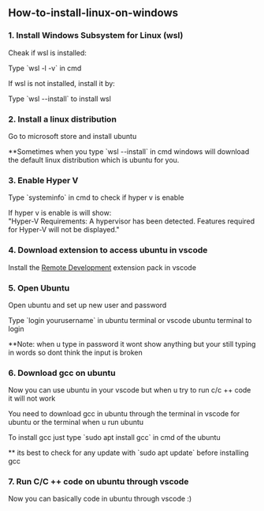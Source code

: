 ## How-to-install-linux-on-windows

### 1. Install Windows Subsystem for Linux (wsl)
<p>Cheak if wsl is installed:</p>
<p>Type `wsl -l -v` in cmd</p>
<p>If wsl is not installed, install it by:</p>
<p>Type `wsl --install` to install wsl</p>

### 2. Install a linux distribution
<p>Go to microsoft store and install ubuntu</p>
<p>**Sometimes when you type `wsl --install` in cmd windows will download the default
linux distribution which is ubuntu for you.</p>

### 3. Enable Hyper V
<p>Type `systeminfo` in cmd to check if hyper v is enable</p>
<p>If hyper v is enable is will show: <br>
"Hyper-V Requirements:      A hypervisor has been detected. Features required for Hyper-V will not be displayed."</p>

### 4. Download extension to access ubuntu in vscode
<p>Install the <a href="https://marketplace.visualstudio.com/items?itemName=ms-vscode-remote.vscode-remote-extensionpack" target="_blank" rel="noopener noreferrer">Remote Development</a> extension pack in vscode</p>

### 5. Open Ubuntu
<p>Open ubuntu and set up new user and password</p>
<p>Type `login yourusername` in ubuntu terminal or vscode ubuntu terminal to login</p>
<p>**Note: when u type in password it wont show anything but your still typing in words so dont think the input is broken</p>

### 6. Download gcc on ubuntu
<p>Now you can use ubuntu in your vscode but when u try to run c/c ++ code it will not work</p>
<p>You need to download gcc in ubuntu through the terminal in vscode for ubuntu or the terminal when u run ubuntu</p>
<p>To install gcc just type `sudo apt install gcc` in cmd of the ubuntu</p>
<p>** its best to check for any update with `sudo apt update` before installing gcc</p>

### 7. Run C/C ++ code on ubuntu through vscode
<p>Now you can basically code in ubuntu through vscode :)</p>
